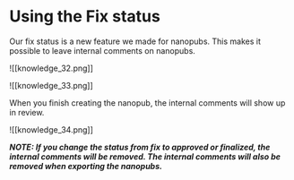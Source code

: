 # Using the Fix status

Our fix status is a new feature we made for nanopubs. This makes it possible to leave internal comments on nanopubs.

![[knowledge_32.png]]

![[knowledge_33.png]]

   When you finish creating the nanopub, the internal comments will show up in review.

![[knowledge_34.png]]

***NOTE: If you change the status from fix to approved or finalized, the internal comments will be removed. The internal comments will also be removed when exporting the nanopubs.***
